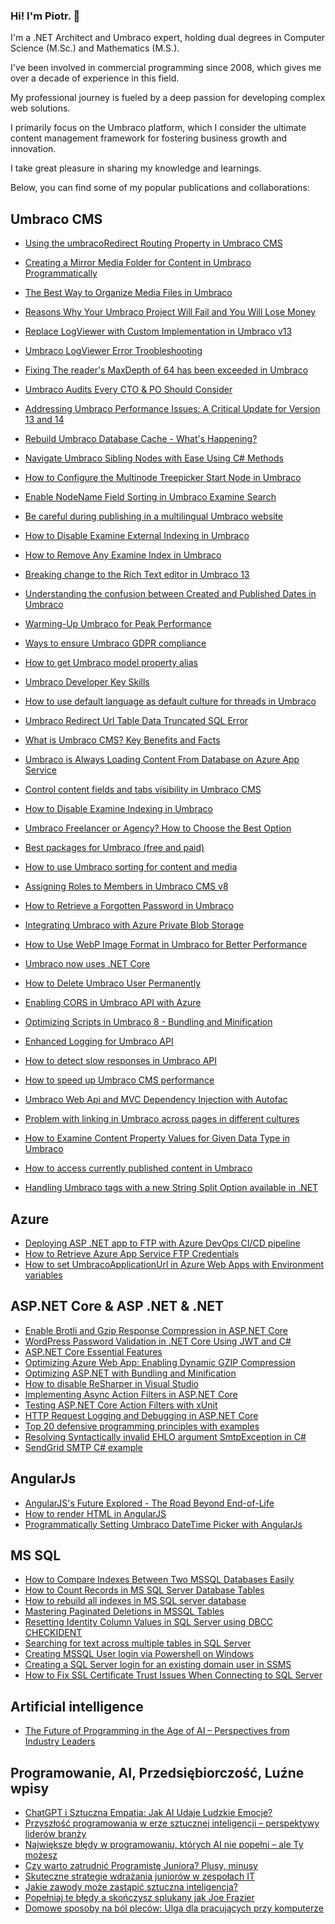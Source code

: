 ### Hi! I'm Piotr.  👋

I'm a .NET Architect and Umbraco expert, holding dual degrees in Computer Science (M.Sc.) and Mathematics (M.S.).

I've been involved in commercial programming since 2008, which gives me over a decade of experience in this field. 

My professional journey is fueled by a deep passion for developing complex web solutions. 

I primarily focus on the Umbraco platform, which I consider the ultimate content management framework for fostering business growth and innovation.

I take great pleasure in sharing my knowledge and learnings. 

Below, you can find some of my popular publications and collaborations:

## Umbraco CMS
* [Using the umbracoRedirect Routing Property in Umbraco CMS](https://umbracare.net/blog/umbraco-302-redirect-routing-property/)
* [Creating a Mirror Media Folder for Content in Umbraco Programmatically](https://umbracare.net/blog/creating-a-mirror-media-folder-for-content-in-umbraco-programmatically/)
* [The Best Way to Organize Media Files in Umbraco](https://umbracare.net/blog/the-best-way-to-organize-media-files-in-umbraco/)
* [Reasons Why Your Umbraco Project Will Fail and You Will Lose Money](https://umbracare.net/blog/reasons-why-your-umbraco-project-will-fail-and-you-will-lose-money/)
* [Replace LogViewer with Custom Implementation in Umbraco v13](https://umbracare.net/blog/replace-logviewer-with-custom-implementation-in-umbraco-v13/)
* [Umbraco LogViewer Error Troobleshooting](https://umbracare.net/blog/umbraco-logviewer-error-troobleshooting/)
* [Fixing The reader's MaxDepth of 64 has been exceeded in Umbraco](https://umbracare.net/blog/fixing-the-readers-maxdepth-of-64-has-been-exceeded-in-umbraco/)
* [Umbraco Audits Every CTO & PO Should Consider](https://umbracare.net/blog/umbraco-audits-every-cto-po-should-consider/)
* [Addressing Umbraco Performance Issues: A Critical Update for Version 13 and 14](https://umbracare.net/blog/addressing-umbraco-performance-issues-a-critical-update-for-version-13-and-14/)
* [Rebuild Umbraco Database Cache - What's Happening?](https://umbracare.net/blog/rebuild-umbraco-database-cache-whats-happening/)
* [Navigate Umbraco Sibling Nodes with Ease Using C# Methods](https://umbracare.net/blog/navigate-umbraco-sibling-nodes-with-ease-using-c-methods/)
* [How to Configure the Multinode Treepicker Start Node in Umbraco](https://umbracare.net/blog/how-to-configure-the-multinode-treepicker-start-node-in-umbraco/)
* [Enable NodeName Field Sorting in Umbraco Examine Search](https://umbracare.net/blog/enable-nodename-field-sorting-in-umbraco-examine-search/)
* [Be careful during publishing in a multilingual Umbraco website](https://umbracare.net/blog/be-careful-during-publishing-in-a-multilingual-umbraco-website/)
* [How to Disable Examine External Indexing in Umbraco](https://umbracare.net/blog/how-to-disable-examine-indexing-in-umbraco/)
* [How to Remove Any Examine Index in Umbraco](https://umbracare.net/blog/how-to-remove-any-examine-index-in-umbraco/)
* [Breaking change to the Rich Text editor in Umbraco 13](https://umbracare.net/blog/breaking-change-to-the-rich-text-editor-in-umbraco-13/)
* [Understanding the confusion between Created and Published Dates in Umbraco](https://umbracare.net/blog/understanding-the-confusion-between-created-and-published-dates-in-umbraco/)
* [Warming-Up Umbraco for Peak Performance](https://umbracare.net/blog/warming-up-umbraco-for-peak-performance/)
* [Ways to ensure Umbraco GDPR compliance](https://umbracare.net/blog/ways-to-ensure-umbraco-gdpr-compliance/)
* [How to get Umbraco model property alias](https://umbracare.net/blog/how-to-get-umbraco-model-property-alias/)
* [Umbraco Developer Key Skills](https://umbracare.net/blog/umbraco-developer-key-skills/)
* [How to use default language as default culture for threads in Umbraco](https://umbracare.net/blog/how-to-use-default-language-as-default-culture-for-threads-in-umbraco/)
* [Umbraco Redirect Url Table Data Truncated SQL Error](https://umbracare.net/blog/umbraco-redirect-url-table-data-truncated-sql-error/)
* [What is Umbraco CMS? Key Benefits and Facts](https://umbracare.net/blog/what-is-umbraco-cms/)
* [Umbraco is Always Loading Content From Database on Azure App Service](https://umbracare.net/blog/umbraco-is-always-loading-content-from-database-on-azure-app-service/)
* [Control content fields and tabs visibility in Umbraco CMS](https://umbracare.net/blog/control-content-fields-and-tabs-visibility-in-umbraco-cms/)
* [How to Disable Examine Indexing in Umbraco](https://umbracare.net/blog/how-to-disable-examine-indexing-in-umbraco/)
* [Umbraco Freelancer or Agency? How to Choose the Best Option](https://umbracare.net/blog/umbraco-freelancer-or-agency-how-to-choose-the-best-option/)

* [Best packages for Umbraco (free and paid)](https://umbracare.net/blog/best-packages-for-umbraco-free-and-paid/)
* [How to use Umbraco sorting for content and media](https://umbracare.net/blog/how-to-use-umbraco-sorting-for-content-and-media/)
* [Assigning Roles to Members in Umbraco CMS v8](https://umbracare.net/blog/assigning-roles-to-members-in-umbraco-cms-v8/)
* [How to Retrieve a Forgotten Password in Umbraco](https://umbracare.net/blog/how-to-retrieve-a-forgotten-password-in-umbraco/)
* [Integrating Umbraco with Azure Private Blob Storage](https://umbracare.net/blog/integrating-umbraco-with-azure-private-blob-storage/)
* [How to Use WebP Image Format in Umbraco for Better Performance](https://umbracare.net/blog/how-to-use-webp-image-format-in-umbraco-for-better-performance/)

* [Umbraco now uses .NET Core](https://umbracare.net/blog/umbraco-now-uses-net-core/)
* [How to Delete Umbraco User Permanently](https://umbracare.net/blog/how-to-delete-umbraco-user-permanently/)
* [Enabling CORS in Umbraco API with Azure](https://umbracare.net/blog/enabling-cors-in-umbraco-api-with-azure/)
* [Optimizing Scripts in Umbraco 8 - Bundling and Minification](https://umbracare.net/blog/optimizing-scripts-in-umbraco-bundling-and-minification/)
* [Enhanced Logging for Umbraco API](https://umbracare.net/blog/enhanced-logging-for-umbraco-api/)
* [How to detect slow responses in Umbraco API](https://umbracare.net/blog/how-to-detect-slow-responses-in-umbraco-api/)
* [How to speed up Umbraco CMS performance](https://umbracare.net/blog/how-to-speed-up-umbraco-cms-performance/)
* [Umbraco Web Api and MVC Dependency Injection with Autofac](https://umbracare.net/blog/umbraco-web-api-and-mvc-dependency-injection-with-autofac/)
* [Problem with linking in Umbraco across pages in different cultures](https://umbracare.net/blog/problem-with-linking-in-umbraco-across-pages-in-different-cultures/)
* [How to Examine Content Property Values for Given Data Type in Umbraco](https://umbracare.net/blog/examine-content-property-values-for-given-data-type-in-umbraco/)
* [How to access currently published content in Umbraco](https://umbracare.net/blog/how-to-access-currently-published-content-in-umbraco/)
* [Handling Umbraco tags with a new String Split Option available in .NET](https://umbracare.net/blog/handling-umbraco-tags-with-a-new-string-split-option-available-in-net/)

## Azure
* [Deploying ASP .NET app to FTP with Azure DevOps CI/CD pipeline](https://umbracare.net/blog/deploying-asp-net-app-to-ftp-with-azure-devops-cicd-pipeline/)
* [How to Retrieve Azure App Service FTP Credentials](https://umbracare.net/blog/how-to-retrieve-azure-app-service-ftp-credentials/)
* [How to set UmbracoApplicationUrl in Azure Web Apps with Environment variables](https://umbracare.net/blog/how-to-set-umbracoapplicationurl-in-azure-web-apps-with-environment-variables/)

## ASP.NET Core & ASP .NET & .NET
* [Enable Brotli and Gzip Response Compression in ASP.NET Core](https://umbracare.net/blog/enable-brotli-and-gzip-response-compression-in-aspnet-core/)
* [WordPress Password Validation in .NET Core Using JWT and C#](https://umbracare.net/blog/wordpress-password-validation-in-net-core-using-jwt-and-c-sharp/)
* [ASP.NET Core Essential Features](https://umbracare.net/blog/aspnet-core-essential-features/)
* [Optimizing Azure Web App: Enabling Dynamic GZIP Compression](https://umbracare.net/blog/optimizing-azure-web-app-enabling-dynamic-gzip-compression/)
* [Optimizing ASP.NET with Bundling and Minification](https://umbracare.net/blog/optimizing-aspnet-with-bundling-and-minification/)
* [How to disable ReSharper in Visual Studio](https://umbracare.net/blog/disabling-resharper-in-visual-studio/)
* [Implementing Async Action Filters in ASP.NET Core](https://umbracare.net/blog/implementing-async-action-filters-in-aspnet-core/)
* [Testing ASP.NET Core Action Filters with xUnit](https://umbracare.net/blog/testing-aspnet-core-action-filters-with-xunit/)
* [HTTP Request Logging and Debugging in ASP.NET Core](https://umbracare.net/blog/http-request-logging-and-debugging-in-aspnet-core/)
* [Top 20 defensive programming principles with examples](https://umbracare.net/blog/top-defensive-programming-principles-with-examples/)
* [Resolving Syntactically invalid EHLO argument SmtpException in C#](https://umbracare.net/blog/resolving-syntactically-invalid-ehlo-argument-smtpexception-in-c/)
* [SendGrid SMTP C# example](https://umbracare.net/blog/sendgrid-smtp-c-example/)

## AngularJs
* [AngularJS's Future Explored - The Road Beyond End-of-Life](https://umbracare.net/blog/what-it-is-the-future-of-angularjs/)
* [How to render HTML in AngularJS](https://umbracare.net/blog/how-to-render-html-in-angularjs/)
* [Programmatically Setting Umbraco DateTime Picker with AngularJs](https://umbracare.net/blog/programmatically-setting-umbraco-datetime-picker-with-angularjs/)
  
## MS SQL
* [How to Compare Indexes Between Two MSSQL Databases Easily](https://umbracare.net/blog/how-to-compare-indexes-between-two-mssql-databases-easily/)
* [How to Count Records in MS SQL Server Database Tables](https://umbracare.net/blog/how-to-count-records-in-ms-sql-server-database-tables/)
* [How to rebuild all indexes in MS SQL server database](https://umbracare.net/blog/how-to-rebuild-all-indexes-in-ms-sql-server-database/)
* [Mastering Paginated Deletions in MSSQL Tables](https://umbracare.net/blog/mastering-paginated-deletions-in-mssql-tables/)
* [Resetting Identity Column Values in SQL Server using DBCC CHECKIDENT](https://umbracare.net/blog/resetting-identity-column-values-in-sql-server-using-dbcc-checkident/)
* [Searching for text across multiple tables in SQL Server](https://umbracare.net/blog/searching-for-text-across-multiple-tables-in-sql-server/)
* [Creating MSSQL User login via Powershell on Windows](https://umbracare.net/blog/creating-mssql-user-login-via-powershell-on-windows/)
* [Creating a SQL Server login for an existing domain user in SSMS](https://umbracare.net/blog/creating-a-sql-server-login-for-an-existing-domain-user-in-ssms/)
* [How to Fix SSL Certificate Trust Issues When Connecting to SQL Server](https://umbracare.net/blog/how-to-fix-ssl-certificate-trust-issues-when-connecting-to-sql-server/)

## Artificial intelligence
* [The Future of Programming in the Age of AI – Perspectives from Industry Leaders](https://umbracare.net/blog/the-future-of-programming-in-the-age-of-ai-perspectives-from-industry-leaders/)

## Programowanie, AI, Przedsiębiorczość, Luźne wpisy
* [ChatGPT i Sztuczna Empatia: Jak AI Udaje Ludzkie Emocje?](https://programowaniebiznesu.pl/blog/chatgpt-i-sztuczna-empatia-jak-ai-udaje-ludzkie-emocje/)
* [Przyszłość programowania w erze sztucznej inteligencji – perspektywy liderów branży](https://programowaniebiznesu.pl/blog/przyszlosc-programowania-w-erze-sztucznej-inteligencji-opinie-liderow-branzy/)
* [Największe błędy w programowaniu, których AI nie popełni – ale Ty możesz](https://programowaniebiznesu.pl/blog/najwieksze-bledy-w-programowaniu-ktorych-ai-nie-popelni/)
* [Czy warto zatrudnić Programistę Juniora? Plusy, minusy](https://programowaniebiznesu.pl/blog/czy-warto-zatrudnic-programiste-juniora-plusy-minusy/)
* [Skuteczne strategie wdrażania juniorów w zespołach IT](https://programowaniebiznesu.pl/blog/skuteczne-strategie-wdrazania-juniorow-w-zespolach-it/)
* [Jakie zawody może zastąpić sztuczna inteligencja?](https://programowaniebiznesu.pl/blog/jakie-zawody-moze-zastapic-sztuczna-inteligencja/)
* [Popełniaj te błędy a skończysz splukany jak Joe Frazier](https://programowaniebiznesu.pl/blog/popelniaj-te-bledy-a-skonczysz-splukany-jak-joe-frazier/)
* [Domowe sposoby na ból pleców: Ulga dla pracujących przy komputerze](https://programowaniebiznesu.pl/blog/domowe-sposoby-na-bol-plecow-przy-komputerze/)
<!--
**piotrbach/piotrbach** is a ✨ _special_ ✨ repository because its `README.md` (this file) appears on your GitHub profile.


Here are some ideas to get you started:

- 🔭 I’m currently working on ...
- 🌱 I’m currently learning ...
- 👯 I’m looking to collaborate on ...
- 🤔 I’m looking for help with ...
- 💬 Ask me about ...
- 📫 How to reach me: ...
- 😄 Pronouns: ...
- ⚡ Fun fact: ...
-->
